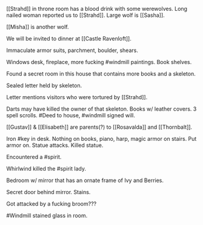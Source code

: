 [[Strahd]] in throne room has a blood drink with some werewolves.
 Long nailed woman reported us to [[Strahd]]. Large wolf is [[Sasha]].
 
 [[Misha]] is another wolf.
 
 We will be invited to dinner at [[Castle Ravenloft]].
 
 Immaculate armor suits, parchment, boulder, shears.
 
 Windows desk, fireplace, more fucking #windmill paintings. Book shelves.
 
 Found a secret room in this house that contains more books and a skeleton.
 
 Sealed letter held by skeleton.
 
 Letter mentions visitors who were tortured by [[Strahd]].
 
 Darts may have killed the owner of that skeleton. Books w/ leather covers. 3 spell scrolls. #Deed to house, #windmill signed will.
 
 [[Gustav]] & [[Elisabeth]] are parents(?) to [[Rosavalda]] and [[Thornbalt]].
 
 Iron #key in desk. Nothing on books, piano, harp, magic armor on stairs. Put armor on. Statue attacks. Killed statue.
 
 Encountered a #spirit.
 
 Whirlwind killed the #spirit lady.
 
 Bedroom w/ mirror that has an ornate frame of Ivy and Berries.
 
 Secret door behind mirror. Stains.
 
 Got attacked by a fucking broom???
 
 #Windmill stained glass in room.
 
 